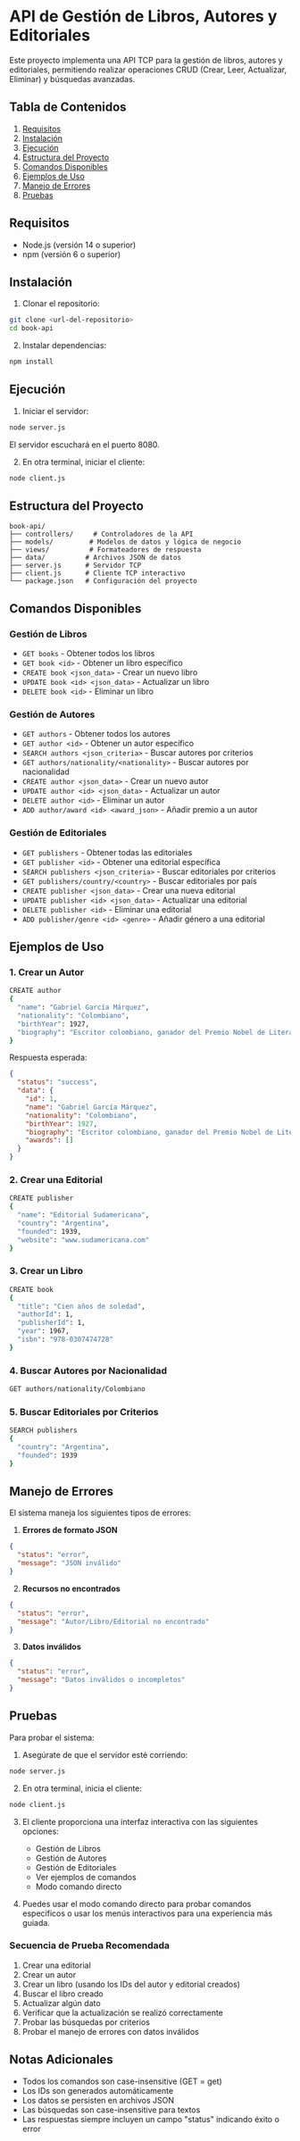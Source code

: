 # API de Gestión de Libros, Autores y Editoriales

Este proyecto implementa una API TCP para la gestión de libros, autores y editoriales, permitiendo realizar operaciones CRUD (Crear, Leer, Actualizar, Eliminar) y búsquedas avanzadas.

## Tabla de Contenidos

1. [Requisitos](#requisitos)
2. [Instalación](#instalación)
3. [Ejecución](#ejecución)
4. [Estructura del Proyecto](#estructura-del-proyecto)
5. [Comandos Disponibles](#comandos-disponibles)
6. [Ejemplos de Uso](#ejemplos-de-uso)
7. [Manejo de Errores](#manejo-de-errores)
8. [Pruebas](#pruebas)

## Requisitos

- Node.js (versión 14 o superior)
- npm (versión 6 o superior)

## Instalación

1. Clonar el repositorio:
```bash
git clone <url-del-repositorio>
cd book-api
```

2. Instalar dependencias:
```bash
npm install
```

## Ejecución

1. Iniciar el servidor:
```bash
node server.js
```
El servidor escuchará en el puerto 8080.

2. En otra terminal, iniciar el cliente:
```bash
node client.js
```

## Estructura del Proyecto

```
book-api/
├── controllers/     # Controladores de la API
├── models/         # Modelos de datos y lógica de negocio
├── views/          # Formateadores de respuesta
├── data/          # Archivos JSON de datos
├── server.js      # Servidor TCP
├── client.js      # Cliente TCP interactivo
└── package.json   # Configuración del proyecto
```

## Comandos Disponibles

### Gestión de Libros

- `GET books` - Obtener todos los libros
- `GET book <id>` - Obtener un libro específico
- `CREATE book <json_data>` - Crear un nuevo libro
- `UPDATE book <id> <json_data>` - Actualizar un libro
- `DELETE book <id>` - Eliminar un libro

### Gestión de Autores

- `GET authors` - Obtener todos los autores
- `GET author <id>` - Obtener un autor específico
- `SEARCH authors <json_criteria>` - Buscar autores por criterios
- `GET authors/nationality/<nationality>` - Buscar autores por nacionalidad
- `CREATE author <json_data>` - Crear un nuevo autor
- `UPDATE author <id> <json_data>` - Actualizar un autor
- `DELETE author <id>` - Eliminar un autor
- `ADD author/award <id> <award_json>` - Añadir premio a un autor

### Gestión de Editoriales

- `GET publishers` - Obtener todas las editoriales
- `GET publisher <id>` - Obtener una editorial específica
- `SEARCH publishers <json_criteria>` - Buscar editoriales por criterios
- `GET publishers/country/<country>` - Buscar editoriales por país
- `CREATE publisher <json_data>` - Crear una nueva editorial
- `UPDATE publisher <id> <json_data>` - Actualizar una editorial
- `DELETE publisher <id>` - Eliminar una editorial
- `ADD publisher/genre <id> <genre>` - Añadir género a una editorial

## Ejemplos de Uso

### 1. Crear un Autor
```bash
CREATE author 
{
  "name": "Gabriel García Márquez",
  "nationality": "Colombiano",
  "birthYear": 1927,
  "biography": "Escritor colombiano, ganador del Premio Nobel de Literatura"
}
```
Respuesta esperada:
```json
{
  "status": "success",
  "data": {
    "id": 1,
    "name": "Gabriel García Márquez",
    "nationality": "Colombiano",
    "birthYear": 1927,
    "biography": "Escritor colombiano, ganador del Premio Nobel de Literatura",
    "awards": []
  }
}
```

### 2. Crear una Editorial
```bash
CREATE publisher 
{
  "name": "Editorial Sudamericana",
  "country": "Argentina",
  "founded": 1939,
  "website": "www.sudamericana.com"
}
```

### 3. Crear un Libro
```bash
CREATE book 
{
  "title": "Cien años de soledad",
  "authorId": 1,
  "publisherId": 1,
  "year": 1967,
  "isbn": "978-0307474728"
}
```

### 4. Buscar Autores por Nacionalidad
```bash
GET authors/nationality/Colombiano
```

### 5. Buscar Editoriales por Criterios
```bash
SEARCH publishers 
{
  "country": "Argentina",
  "founded": 1939
}
```

## Manejo de Errores

El sistema maneja los siguientes tipos de errores:

1. **Errores de formato JSON**
```json
{
  "status": "error",
  "message": "JSON inválido"
}
```

2. **Recursos no encontrados**
```json
{
  "status": "error",
  "message": "Autor/Libro/Editorial no encontrado"
}
```

3. **Datos inválidos**
```json
{
  "status": "error",
  "message": "Datos inválidos o incompletos"
}
```

## Pruebas

Para probar el sistema:

1. Asegúrate de que el servidor esté corriendo:
```bash
node server.js
```

2. En otra terminal, inicia el cliente:
```bash
node client.js
```

3. El cliente proporciona una interfaz interactiva con las siguientes opciones:
   - Gestión de Libros
   - Gestión de Autores
   - Gestión de Editoriales
   - Ver ejemplos de comandos
   - Modo comando directo

4. Puedes usar el modo comando directo para probar comandos específicos o usar los menús interactivos para una experiencia más guiada.

### Secuencia de Prueba Recomendada

1. Crear una editorial
2. Crear un autor
3. Crear un libro (usando los IDs del autor y editorial creados)
4. Buscar el libro creado
5. Actualizar algún dato
6. Verificar que la actualización se realizó correctamente
7. Probar las búsquedas por criterios
8. Probar el manejo de errores con datos inválidos

## Notas Adicionales

- Todos los comandos son case-insensitive (GET = get)
- Los IDs son generados automáticamente
- Los datos se persisten en archivos JSON
- Las búsquedas son case-insensitive para textos
- Las respuestas siempre incluyen un campo "status" indicando éxito o error 